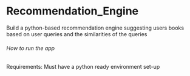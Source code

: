 # Recommendation_Engine
Build a python-based recommendation engine suggesting users books based on user queries and the similarities of the queries

###### How to run the app
Requirements: Must have a python ready environment set-up
